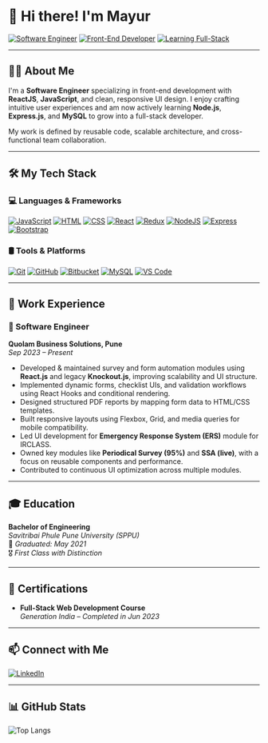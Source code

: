 # 👋 Hi there! I'm **Mayur**

[![Software Engineer](https://img.shields.io/badge/Role-Software%20Engineer-blue)](https://github.com/mayuringit)
[![Front-End Developer](https://img.shields.io/badge/Focus-Front--End%20Developer-brightgreen)](https://github.com/mayuringit)
[![Learning Full-Stack](https://img.shields.io/badge/Track-Full--Stack%20In%20Progress-yellow)](https://github.com/mayuringit)

---

## 🧑‍💻 About Me

I'm a **Software Engineer** specializing in front-end development with **ReactJS**, **JavaScript**, and clean, responsive UI design. I enjoy crafting intuitive user experiences and am now actively learning **Node.js**, **Express.js**, and **MySQL** to grow into a full-stack developer.

My work is defined by reusable code, scalable architecture, and cross-functional team collaboration.

---

## 🛠️ My Tech Stack

### 💻 Languages & Frameworks  
[![JavaScript](https://skillicons.dev/icons?i=js)](https://skillicons.dev)
[![HTML](https://skillicons.dev/icons?i=html)](https://skillicons.dev)
[![CSS](https://skillicons.dev/icons?i=css)](https://skillicons.dev)
[![React](https://skillicons.dev/icons?i=react)](https://skillicons.dev)
[![Redux](https://skillicons.dev/icons?i=redux)](https://skillicons.dev)
[![NodeJS](https://skillicons.dev/icons?i=nodejs)](https://skillicons.dev)
[![Express](https://skillicons.dev/icons?i=express)](https://skillicons.dev)
[![Bootstrap](https://skillicons.dev/icons?i=bootstrap)](https://skillicons.dev)

### 🛢️ Tools & Platforms  
[![Git](https://skillicons.dev/icons?i=git)](https://skillicons.dev)
[![GitHub](https://skillicons.dev/icons?i=github)](https://skillicons.dev)
[![Bitbucket](https://skillicons.dev/icons?i=bitbucket)](https://skillicons.dev)
[![MySQL](https://skillicons.dev/icons?i=mysql)](https://skillicons.dev)
[![VS Code](https://skillicons.dev/icons?i=vscode)](https://skillicons.dev)

---

## 💼 Work Experience

### 🔹 Software Engineer  
**Quolam Business Solutions, Pune**  
_Sep 2023 – Present_

- Developed & maintained survey and form automation modules using **React.js** and legacy **Knockout.js**, improving scalability and UI structure.
- Implemented dynamic forms, checklist UIs, and validation workflows using React Hooks and conditional rendering.
- Designed structured PDF reports by mapping form data to HTML/CSS templates.
- Built responsive layouts using Flexbox, Grid, and media queries for mobile compatibility.
- Led UI development for **Emergency Response System (ERS)** module for IRCLASS.
- Owned key modules like **Periodical Survey (95%)** and **SSA (live)**, with a focus on reusable components and performance.
- Contributed to continuous UI optimization across multiple modules.

---

## 🎓 Education

**Bachelor of Engineering**  
_Savitribai Phule Pune University (SPPU)_  
📅 _Graduated: May 2021_  
🎖️ _First Class with Distinction_

---

## 📜 Certifications

- **Full-Stack Web Development Course**  
  _Generation India – Completed in Jun 2023_

---

## 📫 Connect with Me

[![LinkedIn](https://img.shields.io/badge/LinkedIn-blue?style=flat&logo=linkedin&logoColor=white)](https://www.linkedin.com/in/your-linkedin-profile)

---

## 📊 GitHub Stats

![Top Langs](https://github-readme-stats.vercel.app/api/top-langs/?username=mayuringit&layout=compact&theme=react)
